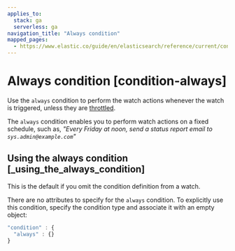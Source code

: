 ```yaml
---
applies_to:
  stack: ga
  serverless: ga
navigation_title: "Always condition"
mapped_pages:
  - https://www.elastic.co/guide/en/elasticsearch/reference/current/condition-always.html
---
```


# Always condition [condition-always]

Use the `always` condition to perform the watch actions whenever the watch is triggered, unless they are [throttled](actions.md#actions-ack-throttle).

The `always` condition enables you to perform watch actions on a fixed schedule, such as, *"Every Friday at noon, send a status report email to `sys.admin@example.com`"*

## Using the always condition [_using_the_always_condition]

This is the default if you omit the condition definition from a watch.

There are no attributes to specify for the `always` condition. To explicitly use this condition, specify the condition type and associate it with an empty object:

```js
"condition" : {
  "always" : {}
}
```
